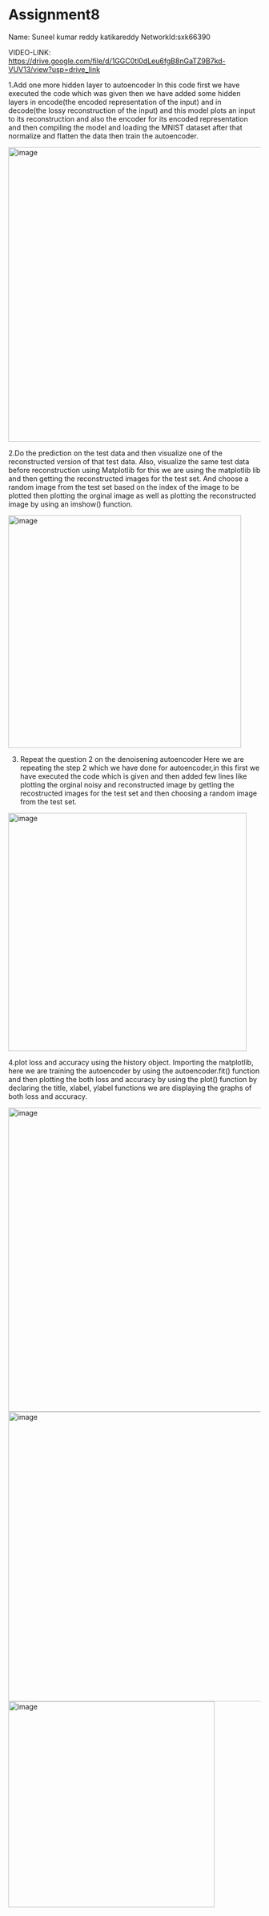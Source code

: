 # Assignment8


Name: Suneel kumar reddy katikareddy NetworkId:sxk66390

VIDEO-LINK: https://drive.google.com/file/d/1GGC0tl0dLeu6fgB8nGaTZ9B7kd-VUV13/view?usp=drive_link

1.Add one more hidden layer to autoencoder In this code first we have executed the code which was given then we have added some hidden layers in encode(the encoded representation of the input) and in decode(the lossy reconstruction of the input) and this model plots an input to its reconstruction and also the encoder for its encoded representation and then compiling the model and loading the MNIST dataset after that normalize and flatten the data then train the autoencoder.

<img width="589" alt="image" src="https://github.com/Suneel-Kumar-ucm/Assignment8/assets/156639138/edcf3b69-94c5-45a7-9f8e-b0eb48c315a4">



2.Do the prediction on the test data and then visualize one of the reconstructed version of that test data. Also, visualize the same test data before reconstruction using Matplotlib
for this we are using the matplotlib lib and then getting the reconstructed images for the test set. And choose a random image from the test set based on the index of the image to be plotted then plotting the orginal image as well as plotting the reconstructed image by using an imshow() function.

<img width="465" alt="image" src="https://github.com/Suneel-Kumar-ucm/Assignment8/assets/156639138/3f0ea146-8041-4d96-9b7f-65cc619a2123">


3. Repeat the question 2 on the denoisening autoencoder Here we are repeating the step 2 which we have done for autoencoder,in this first we have executed the code which is given and then added few lines like plotting the orginal noisy and reconstructed image by getting the recostructed images for the test set and then choosing a random image from the test set.

<img width="476" alt="image" src="https://github.com/Suneel-Kumar-ucm/Assignment8/assets/156639138/2603ae45-d237-4d0d-81aa-d1eb7881feb8">


4.plot loss and accuracy using the history object. Importing the matplotlib, here we are training the autoencoder by using the autoencoder.fit() function and then plotting the both loss and accuracy by using the plot() function by declaring the title, xlabel, ylabel functions we are displaying the graphs of both loss and accuracy.


<img width="608" alt="image" src="https://github.com/Suneel-Kumar-ucm/Assignment8/assets/156639138/84a57714-383c-4b87-a473-ba6f3d327365">

<img width="579" alt="image" src="https://github.com/Suneel-Kumar-ucm/Assignment8/assets/156639138/4bed9f14-f17d-48ae-83c2-b38d9f03b65e">


<img width="412" alt="image" src="https://github.com/Suneel-Kumar-ucm/Assignment8/assets/156639138/2bc3681d-a8c2-4ca2-87a9-50a5a678016e">


